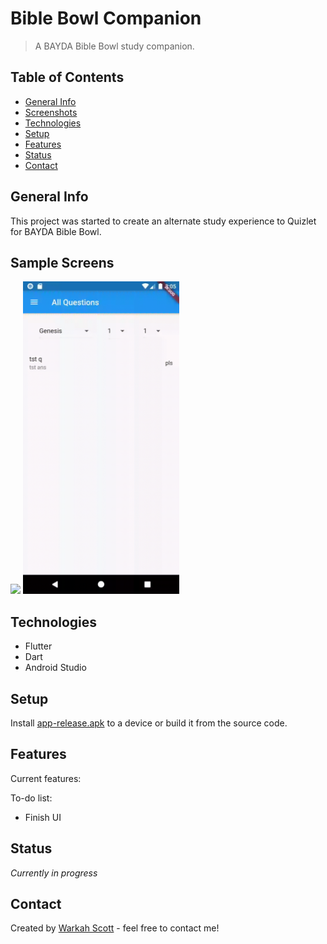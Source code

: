 # Bible Bowl Companion
> A BAYDA Bible Bowl study companion.

## Table of Contents
* [General Info](#general-info)
* [Screenshots](#screenshots)
* [Technologies](#technologies)
* [Setup](#setup)
* [Features](#features)
* [Status](#status)
* [Contact](#contact)

## General Info
This project was started to create an alternate study experience to Quizlet for BAYDA Bible Bowl.

## Sample Screens
<img src="./img/sample_082819_NQ.gif" width="250"> <img src="./img/sample_082819_AQ.gif" width="250">

## Technologies
* Flutter
* Dart
* Android Studio

## Setup
Install [app-release.apk](build/app/outputs/apk/release/app-release.apk) to a device or build it from the source code.

## Features
Current features:


To-do list:
* Finish UI

## Status
_Currently in progress_

## Contact
Created by [Warkah Scott](https://www.linkedin.com/in/warkahscott/) - feel free to contact me!